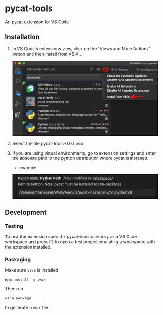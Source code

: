 # pycat-tools

An pycat extension for VS Code

## Installation

1. In VS Code's extensions view, click on the "Views and More Actions" button and then Install from VSIX...

    ![vsix](images/install_vsix_low_res.png)

2. Select the file pycat-tools-0.0.1.vsix

3. If you are using virtual environments, go to extension settings and enter the absolute path to the python distribution where pycat is installed.

    - example

    ![settings](images/configuration.png)

## Development

### Testing

To test the extension open the pycat-tools directory as a VS Code workspace and press `F5` to open a test project emulating a workspace with the extension installed.

### Packaging

Make sure `vsce` is installed

``` bash
npm install -g vsce
```

Then run
``` bash
vsce package
```
to generate a vsix file
